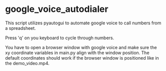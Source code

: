 # google_voice_autodialer
This script utilizes pyautogui to automate google voice to call numbers from a spreadsheet.

Press 'q' on you keyboard to cycle through numbers.

You have to open a browser window with google voice and make sure the xy coordinate variables in main.py align with the window position.
The default coordinates should work if the browser window is positioned like in the demo_video.mp4.
